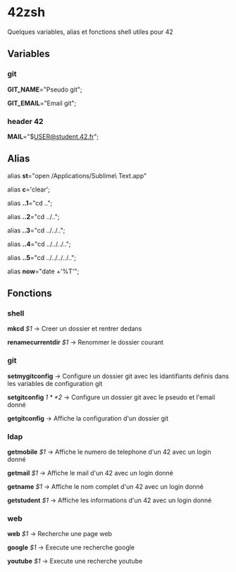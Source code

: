 # 42zsh
Quelques variables, alias et fonctions shell utiles pour 42

## Variables

### git

**GIT_NAME**="Pseudo git";

**GIT_EMAIL**="Email git";

### header 42

**MAIL**="$USER@student.42.fr";

## Alias

alias **st**="open /Applications/Sublime\ Text.app"

alias **c**='clear';

alias **..1**="cd ..";

alias **..2**="cd ../..";

alias **..3**="cd ../../..";

alias **..4**="cd ../../../..";

alias **..5**="cd ../../../../..";

alias **now**="date +'%T'";

## Fonctions
### shell

**mkcd** *$1* -> Creer un dossier et rentrer dedans

**renamecurrentdir** *$1* -> Renommer le dossier courant

### git

**setmygitconfig** -> Configure un dossier git avec les idantifiants definis dans les variables de configuration git

**setgitconfig** *$1* *$2* -> Configure un dossier git avec le pseudo et l'email donné

**getgitconfig** -> Affiche la configuration d'un dossier git

### ldap

**getmobile** *$1* -> Affiche le numero de telephone d'un 42 avec un login donné

**getmail** *$1* -> Affiche le mail d'un 42 avec un login donné

**getname** *$1* -> Affiche le nom complet d'un 42 avec un login donné

**getstudent** *$1* -> Affiche les informations d'un 42 avec un login donné

### web

**web** *$1* -> Recherche une page web

**google** *$1* -> Execute une recherche google

**youtube** *$1* -> Execute une recherche youtube
